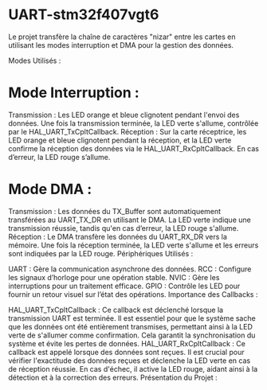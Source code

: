 # UART-stm32f407vgt6
Le projet transfère la chaîne de caractères "nizar" entre les cartes en utilisant les modes interruption et DMA pour la gestion des données.

Modes Utilisés :

# Mode Interruption :

Transmission : Les LED orange et bleue clignotent pendant l'envoi des données. Une fois la transmission terminée, la LED verte s'allume, contrôlée par le HAL_UART_TxCpltCallback.
Réception : Sur la carte réceptrice, les LED orange et bleue clignotent pendant la réception, et la LED verte confirme la réception des données via le HAL_UART_RxCpltCallback. En cas d’erreur, la LED rouge s’allume.
# Mode DMA :

Transmission : Les données du TX_Buffer sont automatiquement transférées au UART_TX_DR en utilisant le DMA. La LED verte indique une transmission réussie, tandis qu'en cas d’erreur, la LED rouge s'allume.
Réception : Le DMA transfère les données du UART_RX_DR vers la mémoire. Une fois la réception terminée, la LED verte s'allume et les erreurs sont indiquées par la LED rouge.
Périphériques Utilisés :

UART : Gère la communication asynchrone des données.
RCC : Configure les signaux d’horloge pour une opération stable.
NVIC : Gère les interruptions pour un traitement efficace.
GPIO : Contrôle les LED pour fournir un retour visuel sur l’état des opérations.
Importance des Callbacks :

HAL_UART_TxCpltCallback : Ce callback est déclenché lorsque la transmission UART est terminée. Il est essentiel pour que le système sache que les données ont été entièrement transmises, permettant ainsi à la LED verte de s'allumer comme confirmation. Cela garantit la synchronisation du système et évite les pertes de données.
HAL_UART_RxCpltCallback : Ce callback est appelé lorsque des données sont reçues. Il est crucial pour vérifier l'exactitude des données reçues et déclenche la LED verte en cas de réception réussie. En cas d'échec, il active la LED rouge, aidant ainsi à la détection et à la correction des erreurs.
Présentation du Projet :
